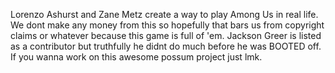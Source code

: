 Lorenzo Ashurst and Zane Metz create a way to play Among Us in real life. We dont make any money from this so hopefully that bars us from copyright claims or whatever because this game is full of 'em. Jackson Greer is listed as a contributor but truthfully he didnt do much before he was BOOTED off. If you wanna work on this awesome possum project just lmk.
